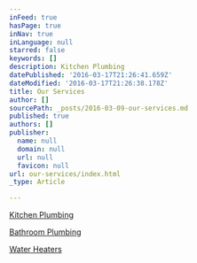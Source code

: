 ```yaml
---
inFeed: true
hasPage: true
inNav: true
inLanguage: null
starred: false
keywords: []
description: Kitchen Plumbing
datePublished: '2016-03-17T21:26:41.659Z'
dateModified: '2016-03-17T21:26:38.178Z'
title: Our Services
author: []
sourcePath: _posts/2016-03-09-our-services.md
published: true
authors: []
publisher:
  name: null
  domain: null
  url: null
  favicon: null
url: our-services/index.html
_type: Article

---
```

[Kitchen Plumbing][0]

[Bathroom Plumbing][1]

[Water Heaters][2]

[0]: https://thegrid.ai/little-rock-plumbing/kitchen-plumbing/
[1]: https://thegrid.ai/little-rock-plumbing/bathroom-plumbing
[2]: https://thegrid.ai/little-rock-plumbing/water-heaters